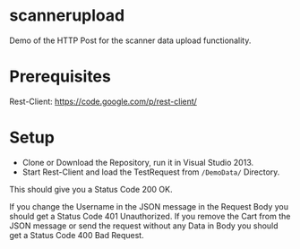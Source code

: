 scannerupload
=============

Demo of the HTTP Post for the scanner data upload functionality.

Prerequisites
=============

Rest-Client: https://code.google.com/p/rest-client/

Setup
=====

- Clone or Download the Repository, run it in Visual Studio 2013.
- Start Rest-Client and load the TestRequest from ```/DemoData/``` Directory.

This should give you a Status Code 200 OK.

If you change the Username in the JSON message in the Request Body you should get a Status Code 401 Unauthorized.
If you remove the Cart from the JSON message or send the request without any Data in Body you should get a Status Code 400 Bad Request.

